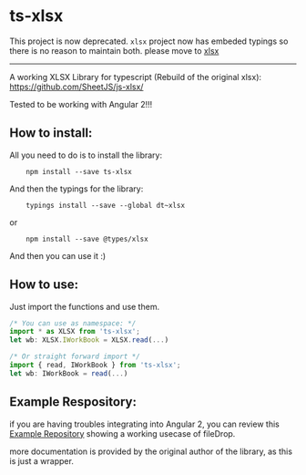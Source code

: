 # ts-xlsx

This project is now deprecated. `xlsx` project now has embeded typings so there is no reason to maintain both.
please move to [xlsx](https://www.npmjs.com/package/xlsx)

------------
A working XLSX Library for typescript (Rebuild of the original xlsx):
https://github.com/SheetJS/js-xlsx/

Tested to be working with Angular 2!!!

How to install:
-----------
All you need to do is to install the library:
```
    npm install --save ts-xlsx
```

And then the typings for the library:
```
	typings install --save --global dt~xlsx
```
or
```
	npm install --save @types/xlsx
```

And then you can use it :)

How to use:
-----------
Just import the functions and use them.

``` typescript
/* You can use as namespace: */
import * as XLSX from 'ts-xlsx';
let wb: XLSX.IWorkBook = XLSX.read(...)
```
``` typescript
/* Or straight forward import */
import { read, IWorkBook } from 'ts-xlsx';
let wb: IWorkBook = read(...)
```

Example Respository:
-----------
if you are having troubles integrating into Angular 2,
you can review this [Example Repository](https://github.com/florianschwanz/xlsx-drop-parse-demo) showing a working usecase of fileDrop.


more documentation is provided by the original author of the library,
as this is just a wrapper.
